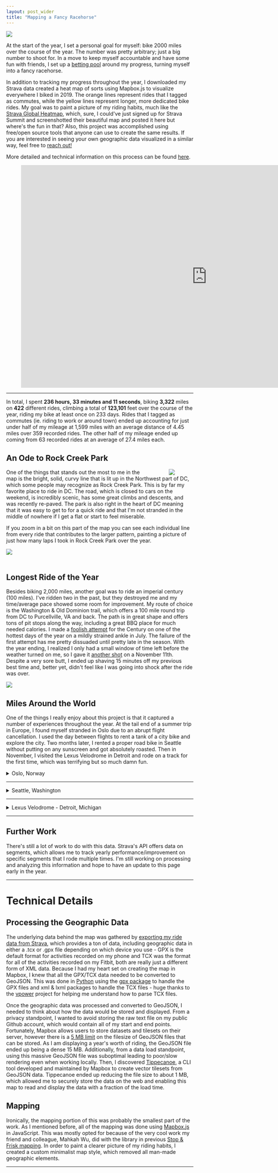```yaml
---
layout: post_wider
title: "Mapping a Fancy Racehorse" 
---
```


![](https://raw.githubusercontent.com/GWarrenn/gwarrenn.github.io/master/images/fancy-racehorse/header.png)

At the start of the year, I set a personal goal for myself: bike 2000 miles over the course of the year. The number was pretty arbitrary; just a big number to shoot for. In a move to keep myself accountable and have some fun with friends, I set up a [betting pool](https://gwarrenn.github.io/A-Terrible-Resolution/) around my progress, turning myself into a fancy racehorse.

In addition to tracking my progress throughout the year, I downloaded my Strava data created a heat map of sorts using Mapbox.js to visualize everywhere I biked in 2019. The orange lines represent rides that I tagged as commutes, while the yellow lines represent longer, more dedicated bike rides. My goal was to paint a picture of my riding habits, much like the [Strava Global Heatmap](https://www.strava.com/heatmap#7.00/-120.90000/38.36000/hot/all), which, sure, I could've just signed up for Strava Summit and screenshotted their beautiful map and posted it here but where's the fun in that? Also, this project was accomplished using free/open source tools that anyone can use to create the same results. If you are interested in seeing your own geographic data visualized in a similar way, feel free to <a href="mailto:augustjwarren@gmail.com">reach out!</a>

More detailed and technical information on this process can be found [here](#methods).

<figure class="video_container">
<iframe width="1000" height="600" src="https://raw.githack.com/GWarrenn/fancy-racehorse/master/mapping/index.html" frameborder="0" allowfullscreen="true"></iframe>
</figure>

___

In total, I spent <b>236 hours, 33 minutes and 11 seconds</b>, biking <b>3,322</b> miles on <b>422</b> different rides, climbing a total of <b>123,101</b> feet over the course of the year, riding my bike at least once on 233 days. Rides that I tagged as commutes (ie. riding to work or around town) ended up accounting for just under half of my mileage at 1,599 miles with an average distance of 4.45 miles over 359 recorded rides. The other half of my mileage ended up coming from 63 recorded rides at an average of 27.4 miles each.

## An Ode to Rock Creek Park

<img align="right" hspace="50" src="https://raw.githubusercontent.com/GWarrenn/gwarrenn.github.io/master/images/fancy-racehorse/rock_creek_park.PNG">

One of the things that stands out the most to me in the map is the bright, solid, curvy line that is lit up in the Northwest part of DC, which some people may recognize as Rock Creek Park. This is by far my favorite place to ride in DC. The road, which is closed to cars on the weekend, is incredibly scenic, has some great climbs and descents, and was recently re-paved. The park is also right in the heart of DC meaning that it was easy to get to for a quick ride and that I'm not stranded in the middle of nowhere if I get a flat or start to feel miserable.  

If you zoom in a bit on this part of the map you can see each individual line from every ride that contributes to the larger pattern, painting a picture of just how many laps I took in Rock Creek Park over the year.

<img align="left" src="https://raw.githubusercontent.com/GWarrenn/gwarrenn.github.io/master/images/fancy-racehorse/rock_creek_park_zoom.PNG">

<br clear="left"/>
<br clear="right"/>

## Longest Ride of the Year

Besides biking 2,000 miles, another goal was to ride an imperial century (100 miles). I've ridden two in the past, but they destroyed me and my time/average pace showed some room for improvement. My route of choice is the Washington & Old Dominion trail, which offers a 100 mile round trip from DC to Purcellville, VA and back. The path is in great shape and offers tons of pit stops along the way, including a great BBQ place for much needed calories. I made a [foolish attempt](https://www.strava.com/activities/2630872257) for the Century on one of the hottest days of the year on a mildly strained ankle in July. The failure of the first attempt has me pretty dissuaded until pretty late in the season. With the year ending, I realized I only had a small window of time left before the weather turned on me, so I gave it [another shot](https://www.strava.com/activities/2858466484) on a November 11th. Despite a very sore butt, I ended up shaving 15 minutes off my previous best time and, better yet, didn't feel like I was going into shock after the ride was over.

<img src="https://raw.githubusercontent.com/GWarrenn/gwarrenn.github.io/master/images/fancy-racehorse/century.PNG"/>

## Miles Around the World

One of the things I really enjoy about this project is that it captured a number of experiences throughout the year. At the tail end of a summer trip in Europe, I found myself stranded in Oslo due to an abrupt flight cancellation. I used the day between flights to rent a tank of a city bike and explore the city. Two months later, I rented a proper road bike in Seattle without putting on any sunscreen and got absolutely roasted. Then in November, I visited the Lexus Velodrome in Detroit and rode on a track for the first time, which was terrifying but so much damn fun.

<details>
<summary>Oslo, Norway</summary>
<br>
<img align="middle" src="https://raw.githubusercontent.com/GWarrenn/gwarrenn.github.io/master/images/fancy-racehorse/oslo.PNG"/>
</details>

___

<details>
<summary>Seattle, Washington</summary>
<br>
<img align="middle" src="https://raw.githubusercontent.com/GWarrenn/gwarrenn.github.io/master/images/fancy-racehorse/seattle.png"/>
</details>

___

<details>
<summary>Lexus Velodrome - Detroit, Michigan</summary>
<br>
<img align="middle" src="https://raw.githubusercontent.com/GWarrenn/gwarrenn.github.io/master/images/fancy-racehorse/velodrome.PNG"/>
</details>

___

## Further Work

There's still a lot of work to do with this data. Strava's API offers data on segments, which allows me to track yearly performance/improvement on specific segments that I rode multiple times. I'm still working on processing and analyzing this information and hope to have an update to this page early in the year.

___

<a name="methods"></a>
# Technical Details

## Processing the Geographic Data

The underlying data behind the map was gathered by [exporting my ride data from Strava](https://support.strava.com/hc/en-us/articles/216918437-Exporting-your-Data-and-Bulk-Export), which provides a ton of data, including geographic data in either a .tcx or .gpx file depending on which device you use - GPX is the default format for activities recorded on my phone and TCX was the format for all of the activities recorded on my Fitbit, both are really just a different form of XML data. Because I had my heart set on creating the map in Mapbox, I knew that all the GPX/TCX data needed to be converted to GeoJSON. This was done in [Python](https://github.com/GWarrenn/fancy-racehorse/blob/master/mapping/process_gpx.py) using the [gpx package](https://github.com/tkrajina/gpxpy) to handle the GPX files and xml & lxml packages to handle the TCX files - huge thanks to the [vpower](https://github.com/cast42/vpower/blob/master/vpower.py) project for helping me understand how to parse TCX files.

Once the geographic data was processed and converted to GeoJSON, I needed to think about how the data would be stored and displayed. From a privacy standpoint, I wanted to avoid storing the raw text file on my public Github account, which would contain all of my start and end points. Fortunately, Mapbox allows users to store datasets and tilesets on their server, however there is a [5 MB limit](https://docs.mapbox.com/help/troubleshooting/uploads/#accepted-file-types-and-transfer-limits) on the filesize of GeoJSON files that can be stored. As I am displaying a year's worth of riding, the GeoJSON file ended up being a dense 15 MB. Additionally, from a data load standpoint, using this massive GeoJSON file was suboptimal leading to poor/slow rendering even when working locally. Then, I discovered [Tippecanoe](https://github.com/mapbox/tippecanoe), a CLI tool developed and maintained by Mapbox to create vector tilesets from GeoJSON data. Tippecanoe ended up reducing the file size to about 1 MB, which allowed me to securely store the data on the web and enabling this map to read and display the data with a fraction of the load time.  

## Mapping

Ironically, the mapping portion of this was probably the smallest part of the work. As I mentioned before, all of the mapping was done using [Mapbox.js](https://docs.mapbox.com/help/glossary/mapbox-gl-js/) in JavaScript. This was mostly opted for because of the very cool work my friend and colleague, Mahkah Wu, did with the library in previous [Stop & Frisk mapping](https://rawgit.com/mahkah/dc_stop_and_frisk/master/index.html). In order to paint a clearer picture of my riding habits, I created a custom minimalist map style, which removed all man-made geographic elements.

___

